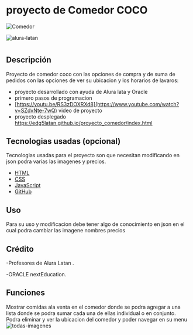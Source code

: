 # proyecto de Comedor COCO
![Comedor](https://i.pinimg.com/736x/ed/ca/5b/edca5b1ad33e8e15329d709115b7fb6c.jpg)

![alura-latan](https://github.com/edG5LATAN/EncriptadorG5/assets/136633393/96afbeb0-fd77-429e-b48b-b46b4ccd1fbb)

# <Your-Project-Title>

## Descripción
Proyecto de comedor coco con las opciones de compra y de suma de pedidos con las opciones de ver su ubicacion y los horarios de lavaros:

- proyecto desarrollado con ayuda de Alura lata y Oracle
- primero pasos de programacion
- [https://youtu.be/RS3zDOXRXd8](https://www.youtube.com/watch?v=SZdvNte-7wQ)   video de proyecto
- proyecto desplegado https://edg5latan.github.io/proyecto_comedor/index.html


## Tecnologias usadas (opcional)
Tecnologias usadas para el proyecto son que necesitan modificando en json podra varias las imagenes y precios.

- [HTML](#HTML)
- [CSS](#CSS)
- [JavaScript](#JS(JavaScript))
- [GitHub](#GitHub)

## Uso

Para su uso y modificacion debe tener algo de conocimiento en json en el cual podra
cambiar las imagene nombres precios 

## Crédito

-Profesores de Alura Latan .

-ORACLE nextEducation.

## Funciones

Mostrar comidas ala venta en el comedor donde se podra agregar a una lista donde se podra
sumar cada una de ellas individual o en conjunto.
Podra eliminar y ver la ubicacion del comedor y poder navegar en su menu
![todas-imagenes](https://github.com/edG5LATAN/EncriptadorG5/assets/136633393/25b886e5-f512-470f-87f8-7ac260493831)

